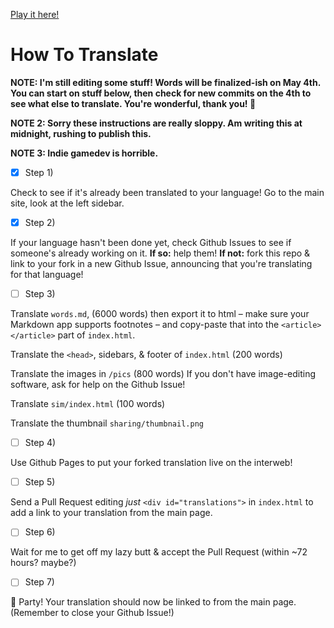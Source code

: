 [Play it here!](https://ncase.me/covid-19/)

# How To Translate

**NOTE: I'm still editing some stuff! Words will be finalized-ish on May 4th.
You can start on stuff below, then check for new commits on the 4th to see what else to
translate. You're wonderful, thank you! 💖**

**NOTE 2: Sorry these instructions are really sloppy. Am writing this at midnight, rushing
to publish this.**

**NOTE 3: Indie gamedev is horrible.**

- [X] Step 1)

Check to see if it's already been translated to your language!
Go to the main site, look at the left sidebar.

- [X] Step 2)

If your language hasn't been done yet, check Github Issues to see if someone's already working on it.
**If so:** help them!
**If not:** fork this repo & link to your fork in a new Github Issue,
announcing that you're translating for that language!

- [ ] Step 3)

Translate `words.md`, (6000 words) then export it to html
– make sure your Markdown app supports footnotes –
and copy-paste that into the `<article></article>` part of `index.html`.

Translate the `<head>`, sidebars, & footer of `index.html` (200 words)

Translate the images in `/pics` (800 words)
If you don't have image-editing software, ask for help on the Github Issue!

Translate `sim/index.html` (100 words)

Translate the thumbnail `sharing/thumbnail.png`

- [ ] Step 4)

Use Github Pages to put your forked translation live on the interweb!

- [ ] Step 5)

Send a Pull Request editing *just* `<div id="translations">` in `index.html`
to add a link to your translation from the main page.

- [ ] Step 6)

Wait for me to get off my lazy butt & accept the Pull Request (within \~72 hours? maybe?)

- [ ] Step 7)

🎉 Party! Your translation should now be linked to from the main page.
(Remember to close your Github Issue!)
